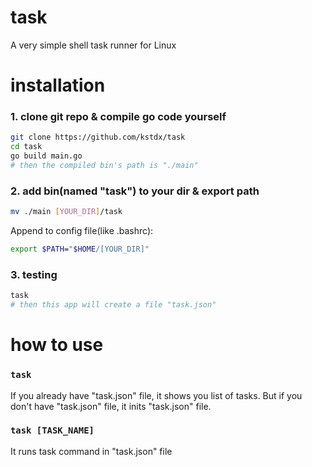 # task

A very simple shell task runner for Linux

# installation

### 1. clone git repo & compile go code yourself

```sh
git clone https://github.com/kstdx/task
cd task
go build main.go
# then the compiled bin's path is "./main"
```

### 2. add bin(named "task") to your dir & export path

```sh
mv ./main [YOUR_DIR]/task
```

Append to config file(like .bashrc):

```sh
export $PATH="$HOME/[YOUR_DIR]"
```

### 3. testing

```sh
task
# then this app will create a file "task.json"
```

# how to use

### `task`

If you already have "task.json" file, it shows you list of tasks.
But if you don't have "task.json" file, it inits "task.json" file.

### `task [TASK_NAME]`

It runs task command in "task.json" file
